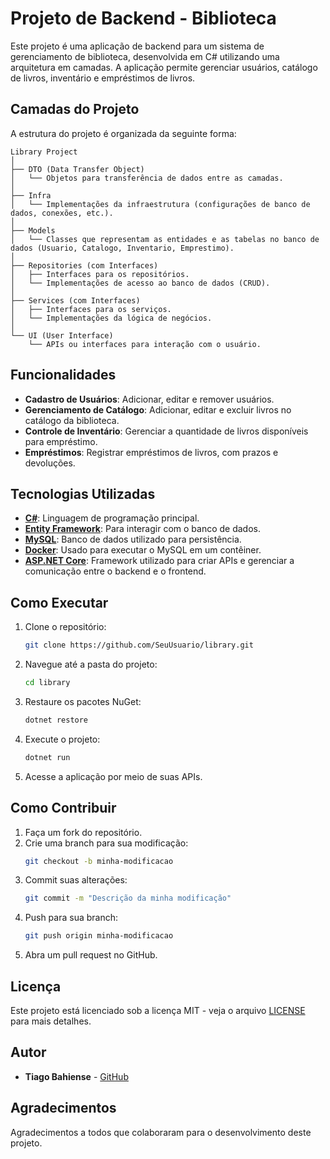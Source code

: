 # Projeto de Backend - Biblioteca

Este projeto é uma aplicação de backend para um sistema de gerenciamento de biblioteca, desenvolvida em C# utilizando uma arquitetura em camadas. A aplicação permite gerenciar usuários, catálogo de livros, inventário e empréstimos de livros.

## Camadas do Projeto

A estrutura do projeto é organizada da seguinte forma:

```
Library Project
│
├── DTO (Data Transfer Object)
│   └── Objetos para transferência de dados entre as camadas.
│
├── Infra
│   └── Implementações da infraestrutura (configurações de banco de dados, conexões, etc.).
│
├── Models
│   └── Classes que representam as entidades e as tabelas no banco de dados (Usuario, Catalogo, Inventario, Emprestimo).
│
├── Repositories (com Interfaces)
│   ├── Interfaces para os repositórios.
│   └── Implementações de acesso ao banco de dados (CRUD).
│
├── Services (com Interfaces)
│   ├── Interfaces para os serviços.
│   └── Implementações da lógica de negócios.
│
└── UI (User Interface)
    └── APIs ou interfaces para interação com o usuário.
```

## Funcionalidades

- **Cadastro de Usuários**: Adicionar, editar e remover usuários.
- **Gerenciamento de Catálogo**: Adicionar, editar e excluir livros no catálogo da biblioteca.
- **Controle de Inventário**: Gerenciar a quantidade de livros disponíveis para empréstimo.
- **Empréstimos**: Registrar empréstimos de livros, com prazos e devoluções.
  
## Tecnologias Utilizadas

- **[C#](https://learn.microsoft.com/en-us/dotnet/csharp/)**: Linguagem de programação principal.
- **[Entity Framework](https://learn.microsoft.com/en-us/ef/core/)**: Para interagir com o banco de dados.
- **[MySQL](https://www.mysql.com/)**: Banco de dados utilizado para persistência.
- **[Docker](https://www.docker.com/)**: Usado para executar o MySQL em um contêiner.
- **[ASP.NET Core](https://dotnet.microsoft.com/en-us/apps/aspnet)**: Framework utilizado para criar APIs e gerenciar a comunicação entre o backend e o frontend.

## Como Executar

1. Clone o repositório:
   ```bash
   git clone https://github.com/SeuUsuario/library.git
   ```

2. Navegue até a pasta do projeto:
   ```bash
   cd library
   ```

3. Restaure os pacotes NuGet:
   ```bash
   dotnet restore
   ```

4. Execute o projeto:
   ```bash
   dotnet run
   ```

5. Acesse a aplicação por meio de suas APIs.

## Como Contribuir

1. Faça um fork do repositório.
2. Crie uma branch para sua modificação:
   ```bash
   git checkout -b minha-modificacao
   ```
3. Commit suas alterações:
   ```bash
   git commit -m "Descrição da minha modificação"
   ```
4. Push para sua branch:
   ```bash
   git push origin minha-modificacao
   ```
5. Abra um pull request no GitHub.

## Licença

Este projeto está licenciado sob a licença MIT - veja o arquivo [LICENSE](LICENSE) para mais detalhes.

## Autor

- **Tiago Bahiense** - [GitHub](https://github.com/tiagobahiense)

## Agradecimentos

Agradecimentos a todos que colaboraram para o desenvolvimento deste projeto.
